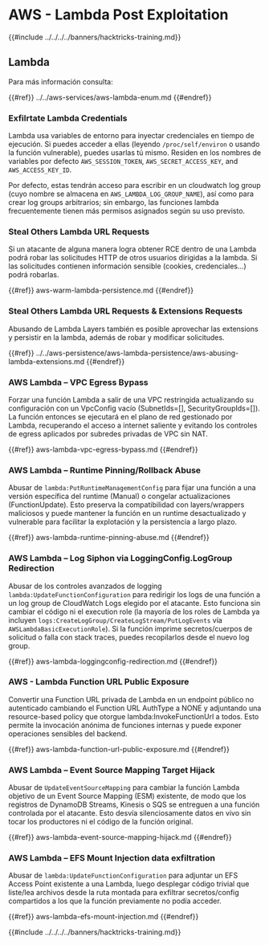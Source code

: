 # AWS - Lambda Post Exploitation

{{#include ../../../../banners/hacktricks-training.md}}

## Lambda

Para más información consulta:

{{#ref}}
../../aws-services/aws-lambda-enum.md
{{#endref}}

### Exfilrtate Lambda Credentials

Lambda usa variables de entorno para inyectar credenciales en tiempo de ejecución. Si puedes acceder a ellas (leyendo `/proc/self/environ` o usando la función vulnerable), puedes usarlas tú mismo. Residen en los nombres de variables por defecto `AWS_SESSION_TOKEN`, `AWS_SECRET_ACCESS_KEY`, and `AWS_ACCESS_KEY_ID`.

Por defecto, estas tendrán acceso para escribir en un cloudwatch log group (cuyo nombre se almacena en `AWS_LAMBDA_LOG_GROUP_NAME`), así como para crear log groups arbitrarios; sin embargo, las funciones lambda frecuentemente tienen más permisos asignados según su uso previsto.

### Steal Others Lambda URL Requests

Si un atacante de alguna manera logra obtener RCE dentro de una Lambda podrá robar las solicitudes HTTP de otros usuarios dirigidas a la lambda. Si las solicitudes contienen información sensible (cookies, credenciales...) podrá robarlas.

{{#ref}}
aws-warm-lambda-persistence.md
{{#endref}}

### Steal Others Lambda URL Requests & Extensions Requests

Abusando de Lambda Layers también es posible aprovechar las extensions y persistir en la lambda, además de robar y modificar solicitudes.

{{#ref}}
../../aws-persistence/aws-lambda-persistence/aws-abusing-lambda-extensions.md
{{#endref}}

### AWS Lambda – VPC Egress Bypass

Forzar una función Lambda a salir de una VPC restringida actualizando su configuración con un VpcConfig vacío (SubnetIds=[], SecurityGroupIds=[]). La función entonces se ejecutará en el plano de red gestionado por Lambda, recuperando el acceso a internet saliente y evitando los controles de egress aplicados por subredes privadas de VPC sin NAT.

{{#ref}}
aws-lambda-vpc-egress-bypass.md
{{#endref}}

### AWS Lambda – Runtime Pinning/Rollback Abuse

Abusar de `lambda:PutRuntimeManagementConfig` para fijar una función a una versión específica del runtime (Manual) o congelar actualizaciones (FunctionUpdate). Esto preserva la compatibilidad con layers/wrappers maliciosos y puede mantener la función en un runtime desactualizado y vulnerable para facilitar la explotación y la persistencia a largo plazo.

{{#ref}}
aws-lambda-runtime-pinning-abuse.md
{{#endref}}

### AWS Lambda – Log Siphon via LoggingConfig.LogGroup Redirection

Abusar de los controles avanzados de logging `lambda:UpdateFunctionConfiguration` para redirigir los logs de una función a un log group de CloudWatch Logs elegido por el atacante. Esto funciona sin cambiar el código ni el execution role (la mayoría de los roles de Lambda ya incluyen `logs:CreateLogGroup/CreateLogStream/PutLogEvents` vía `AWSLambdaBasicExecutionRole`). Si la función imprime secretos/cuerpos de solicitud o falla con stack traces, puedes recopilarlos desde el nuevo log group.

{{#ref}}
aws-lambda-loggingconfig-redirection.md
{{#endref}}

### AWS - Lambda Function URL Public Exposure

Convertir una Function URL privada de Lambda en un endpoint público no autenticado cambiando el Function URL AuthType a NONE y adjuntando una resource-based policy que otorgue lambda:InvokeFunctionUrl a todos. Esto permite la invocación anónima de funciones internas y puede exponer operaciones sensibles del backend.

{{#ref}}
aws-lambda-function-url-public-exposure.md
{{#endref}}

### AWS Lambda – Event Source Mapping Target Hijack

Abusar de `UpdateEventSourceMapping` para cambiar la función Lambda objetivo de un Event Source Mapping (ESM) existente, de modo que los registros de DynamoDB Streams, Kinesis o SQS se entreguen a una función controlada por el atacante. Esto desvía silenciosamente datos en vivo sin tocar los productores ni el código de la función original.

{{#ref}}
aws-lambda-event-source-mapping-hijack.md
{{#endref}}

### AWS Lambda – EFS Mount Injection data exfiltration

Abusar de `lambda:UpdateFunctionConfiguration` para adjuntar un EFS Access Point existente a una Lambda, luego desplegar código trivial que liste/lea archivos desde la ruta montada para exfiltrar secretos/config compartidos a los que la función previamente no podía acceder.

{{#ref}}
aws-lambda-efs-mount-injection.md
{{#endref}}



{{#include ../../../../banners/hacktricks-training.md}}
